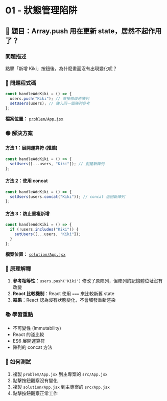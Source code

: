 # 01 - 狀態管理陷阱

## 🎯 題目：Array.push 用在更新 state，居然不起作用了？

### 問題描述

點擊「新增 Kiki」按鈕後，為什麼畫面沒有出現變化呢？

### 🔴 問題程式碼

```jsx
const handleAddKiki = () => {
  users.push("Kiki"); // 直接修改原陣列
  setUsers(users); // 傳入同一個陣列參考
};
```

**檔案位置：** [`problem/App.jsx`](problem/App.jsx)

### 🟢 解決方案

#### 方法 1：展開運算符 (推薦)

```jsx
const handleAddKiki = () => {
  setUsers([...users, "Kiki"]); // 創建新陣列
};
```

#### 方法 2：使用 concat

```jsx
const handleAddKiki = () => {
  setUsers(users.concat("Kiki")); // concat 返回新陣列
};
```

#### 方法 3：防止重複新增

```jsx
const handleAddKiki = () => {
  if (!users.includes("Kiki")) {
    setUsers([...users, "Kiki"]);
  }
};
```

**檔案位置：** [`solution/App.jsx`](solution/App.jsx)

### 🧠 原理解釋

1. **參考相等性**：`users.push('Kiki')` 修改了原陣列，但陣列的記憶體位址沒有改變
2. **React 比較機制**：React 使用 `===` 來比較新舊 state
3. **結果**：React 認為沒有狀態變化，不會觸發重新渲染

### 📚 學習重點

- 不可變性 (Immutability)
- React 的淺比較
- ES6 展開運算符
- 陣列的 concat 方法

### 🚀 如何測試

1. 複製 `problem/App.jsx` 到主專案的 `src/App.jsx`
2. 點擊按鈕觀察沒有變化
3. 複製 `solution/App.jsx` 到主專案的 `src/App.jsx`
4. 點擊按鈕觀察正常工作
